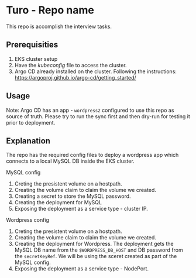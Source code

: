 # Turo - Repo name
This repo is accomplish the interview tasks.

## Prerequisities 
1. EKS cluster setup
2. Have the *kubeconfig* file to access the cluster.
3. Argo CD already installed on the cluster.
   Following the instructions: https://argoproj.github.io/argo-cd/getting_started/


## Usage
Note: Argo CD has an app - `wordpress2` configured to use this repo as source of truth. 
Please try to run the sync first and then dry-run for testing it prior to deployment.

## Explanation

The repo has the required config files to deploy a wordpress app which connects to a local MySQL DB inside the EKS cluster.

MySQL config

1. Creting the presistent volume on a hostpath.
2. Creating the volume claim to claim the volume we created.
3. Creating a secret to store the MySQL password.
4. Creating the deployment for MySQL
5. Exposing the deployment as a service type - cluster IP.

Wordpress config

1. Creting the presistent volume on a hostpath.
2. Creating the volume claim to claim the volume we created.
3. Creating the deployment for Wordpress.
   The deployment gets the MySQL DB name from the `$WORDPRESS_DB_HOST` and DB password from the `secretKeyRef`. We will be using the sceret created as part of the MySQL config.
4. Exposing the deployment as a service type - NodePort.

